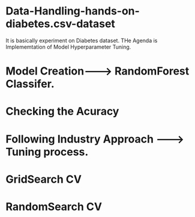 # Data-Handling-hands-on-diabetes.csv-dataset
It is basically experiment on Diabetes dataset.
THe Agenda is Implememtation of Model Hyperparameter Tuning.
# Model Creation---> RandomForest Classifer.
# Checking the Acuracy
# Following Industry Approach ---> Tuning process.
# GridSearch CV
# RandomSearch CV




